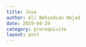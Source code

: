 ```yaml
---
title: Java
author: Ali Behzadian Nejad
date: 2019-04-29
category: prerequisite
layout: post
---
```



